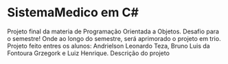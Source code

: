 # SistemaMedico em C# 

Projeto final da materia de Programação Orientada a Objetos. 
Desafio para o semestre! 
Onde ao longo do semestre, será aprimorado o projeto em trio. 
Projeto feito entres os alunos: Andrielson Leonardo Teza, Bruno Luis da Fontoura Grzegork e Luiz Henrique. 
Descrição do projeto 


